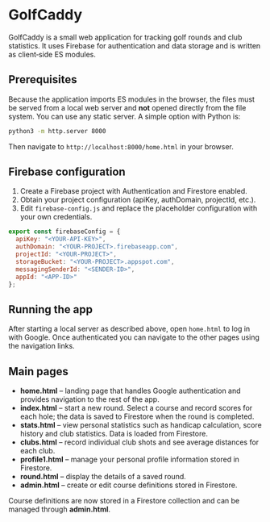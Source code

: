 # GolfCaddy

GolfCaddy is a small web application for tracking golf rounds and club statistics.
It uses Firebase for authentication and data storage and is written as
client‑side ES modules.

## Prerequisites

Because the application imports ES modules in the browser, the files must be
served from a local web server and **not** opened directly from the file system.
You can use any static server. A simple option with Python is:

```bash
python3 -m http.server 8000
```

Then navigate to `http://localhost:8000/home.html` in your browser.

## Firebase configuration

1. Create a Firebase project with Authentication and Firestore enabled.
2. Obtain your project configuration (apiKey, authDomain, projectId, etc.).
3. Edit `firebase-config.js` and replace the placeholder configuration with your
   own credentials.

```javascript
export const firebaseConfig = {
  apiKey: "<YOUR-API-KEY>",
  authDomain: "<YOUR-PROJECT>.firebaseapp.com",
  projectId: "<YOUR-PROJECT>",
  storageBucket: "<YOUR-PROJECT>.appspot.com",
  messagingSenderId: "<SENDER-ID>",
  appId: "<APP-ID>"
};
```

## Running the app

After starting a local server as described above, open `home.html` to log in with
Google. Once authenticated you can navigate to the other pages using the
navigation links.

## Main pages

- **home.html** – landing page that handles Google authentication and provides
  navigation to the rest of the app.
- **index.html** – start a new round. Select a course and record scores for each
  hole; the data is saved to Firestore when the round is completed.
- **stats.html** – view personal statistics such as handicap calculation, score
  history and club statistics. Data is loaded from Firestore.
- **clubs.html** – record individual club shots and see average distances for
  each club.
- **profile1.html** – manage your personal profile information stored in
  Firestore.
- **round.html** – display the details of a saved round.
- **admin.html** – create or edit course definitions stored in Firestore.

Course definitions are now stored in a Firestore collection and can be
managed through **admin.html**.
